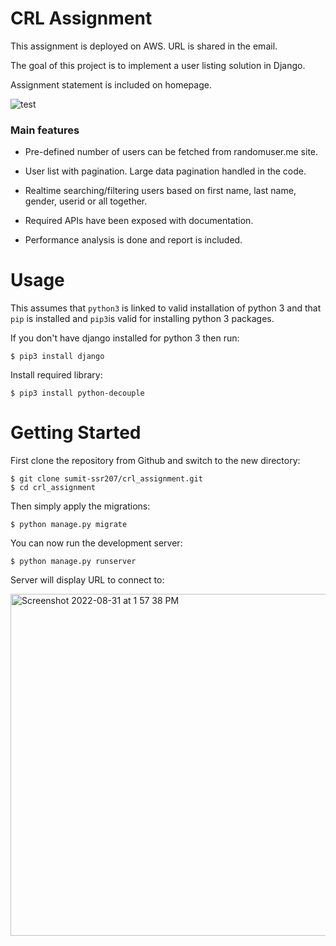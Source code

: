 # CRL Assignment

This assignment is deployed on AWS. URL is shared in the email.

The goal of this project is to implement a user listing solution in Django. 

Assignment statement is included on homepage.


![test](https://user-images.githubusercontent.com/112490857/187637501-4fad4bae-b6f8-4fb1-bdd3-e09a06fed2f1.gif)


### Main features

* Pre-defined number of users can be fetched from randomuser.me site.

* User list with pagination. Large data pagination handled in the code. 

* Realtime searching/filtering users based on first name, last name, gender, userid or all together. 

* Required APIs have been exposed with documentation.

* Performance analysis is done and report is included. 


# Usage

This assumes that `python3` is linked to valid installation of python 3 and that `pip` is installed and `pip3`is valid
for installing python 3 packages.


If you don't have django installed for python 3 then run:

    $ pip3 install django
    
Install required library:

    $ pip3 install python-decouple
    

# Getting Started

First clone the repository from Github and switch to the new directory:

    $ git clone sumit-ssr207/crl_assignment.git
    $ cd crl_assignment
    

Then simply apply the migrations:

    $ python manage.py migrate
    

You can now run the development server:

    $ python manage.py runserver
    
Server will display URL to connect to:

<img width="547" alt="Screenshot 2022-08-31 at 1 57 38 PM" src="https://user-images.githubusercontent.com/112490857/187632841-36c89a9e-9a79-40cd-8d46-2fead665b5b0.png">

